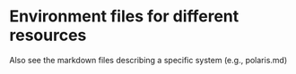 # Environment files for different resources

Also see the markdown files describing a specific system (e.g., polaris.md)
